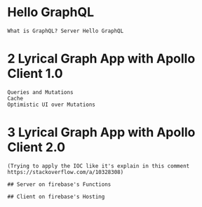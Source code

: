 # Hello GraphQL
    What is GraphQL? Server Hello GraphQL

# 2 Lyrical Graph App with Apollo Client 1.0
    Queries and Mutations
    Cache
    Optimistic UI over Mutations

# 3 Lyrical Graph App with Apollo Client 2.0
    (Trying to apply the IOC like it's explain in this comment https://stackoverflow.com/a/10328308)

    ## Server on firebase's Functions

    ## Client on firebase's Hosting